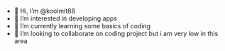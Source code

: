 - 👋 Hi, I’m @koolmit88
- 👀 I’m interested in developing apps
- 🌱 I’m currently learning some basics of coding
- 💞️ I’m looking to collaborate on coding project but i am very low in this area


<!---
koolmit88/koolmit88 is a ✨ special ✨ repository because its `README.md` (this file) appears on your GitHub profile.
You can click the Preview link to take a look at your changes.
--->
